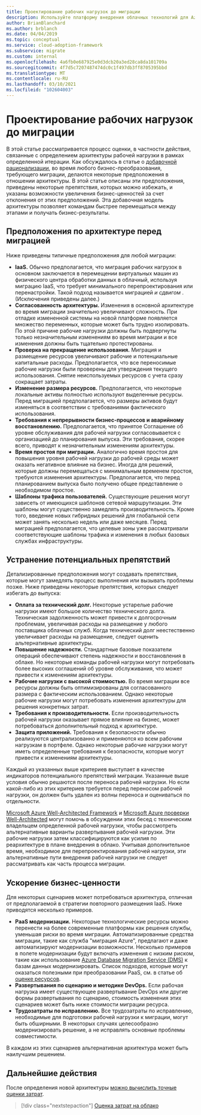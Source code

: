 ```yaml
---
title: Проектирование рабочих нагрузок до миграции
description: Используйте платформу внедрения облачных технологий для Azure, чтобы узнать, как определить новую архитектуру перед началом миграции в облако.
author: BrianBlanchard
ms.author: brblanch
ms.date: 04/04/2019
ms.topic: conceptual
ms.service: cloud-adoption-framework
ms.subservice: migrate
ms.custom: internal
ms.openlocfilehash: 4a6fb0e687925e0d3dcb20a3ed28ca8da101709a
ms.sourcegitcommit: 4f7d5c7207487474dc0c1f497db3ff8705395bbd
ms.translationtype: MT
ms.contentlocale: ru-RU
ms.lasthandoff: 03/10/2021
ms.locfileid: "102604003"
---
```

# <a name="architect-workloads-prior-to-migration"></a>Проектирование рабочих нагрузок до миграции

В этой статье рассматривается процесс оценки, в частности действия, связанные с определением архитектуры рабочей нагрузки в рамках определенной итерации. Как обсуждалось в статье о [добавочной рационализации](../../../digital-estate/rationalize.md), во время любого бизнес-преобразования, требующего миграции, делаются некоторые предположения в отношении архитектуры. В этой статье описаны эти предположения, приведены некоторые препятствия, которых можно избежать, и указаны возможности увеличения бизнес-ценностей за счет отклонения от этих предположений. Эта добавочная модель архитектуры позволяет командам быстрее перемещаться между этапами и получать бизнес-результаты.

## <a name="architecture-assumptions-prior-to-migration"></a>Предположения по архитектуре перед миграцией

Ниже приведены типичные предположения для любой миграции:

- **IaaS.** Обычно предполагается, что миграция рабочих нагрузок в основном заключается в перемещении виртуальных машин из физического центра обработки данных в облачный, используя миграцию IaaS, что требует минимального перепроектирования или перенастройки. Такой подход называется миграцией *и сдвигом* . (Исключения приведены далее.)
- **Согласованность архитектуры.** Изменения в основной архитектуре во время миграции значительно увеличивают сложность. При отладке измененной системы на новой платформе появляется множество переменных, которые может быть трудно изолировать. По этой причине рабочие нагрузки должны быть подвергнуты только незначительным изменениям во время миграции и все изменения должны быть тщательно протестированы.
- **Проверка на прекращение использования.** Миграция и размещение ресурсов увеличивают рабочие и потенциальные капитальные расходы. Предполагается, что все переносимые рабочие нагрузки были проверены для утверждения текущего использования. Снятие неиспользуемых ресурсов с учета сразу сокращает затраты.
- **Изменение размера ресурсов.** Предполагается, что некоторые локальные активы полностью используют выделенные ресурсы. Перед миграцией предполагается, что размеры активов будут изменяться в соответствии с требованиями фактического использования.
- **Требования к непрерывности бизнес-процессов и аварийному восстановлению.** Предполагается, что принятое Соглашение об уровне обслуживания для рабочей нагрузки согласовывается с организацией до планирования выпуска. Эти требования, скорее всего, приводят к незначительным изменениям архитектуры.
- **Время простоя при миграции.** Аналогично время простоя для повышения уровня рабочей нагрузки до рабочей среды может оказать негативное влияние на бизнес. Иногда для решений, которые должны перемещаться с минимальным временем простоя, требуются изменения архитектуры. Предполагается, что перед планированием выпуска было получено общее представление о необходимом простое.
- **Шаблоны трафика пользователей.** Существующие решения могут зависеть от имеющихся шаблонов сетевой маршрутизации. Эти шаблоны могут существенно замедлять производительность. Кроме того, введение новых гибридных решений для глобальной сети может занять несколько недель или даже месяцев. Перед миграцией предполагается, что целевые зоны уже рассматривали соответствующие шаблоны трафика и изменения в любых базовых службах инфраструктуры.

## <a name="mitigating-potential-roadblocks"></a>Устранение потенциальных препятствий

Детализированные предположения могут создавать препятствия, которые могут замедлять процесс выполнения или вызывать проблемы позже. Ниже приведены некоторые препятствия, которых следует избегать до выпуска:

- **Оплата за технический долг.** Некоторые устарелые рабочие нагрузки имеют большое количество технического долга. Техническая задолженность может привести к долгосрочным проблемам, увеличивая расходы на размещение у любого поставщика облачных служб. Когда технический долг неестественно увеличивает расходы на размещение, следует оценить альтернативные архитектуры.
- **Повышение надежности.** Стандартные базовые показатели операций обеспечивают степень надежности и восстановления в облаке. Но некоторые команды рабочей нагрузки могут потребовать более высоких соглашений об уровне обслуживания, что может привести к изменениям архитектуры.
- **Рабочие нагрузки с высокой стоимостью.**  Во время миграции все ресурсы должны быть оптимизированы для согласованного размера с фактическим использованием. Однако некоторые рабочие нагрузки могут потребовать изменения архитектуры для решения конкретных затрат.
- **Требования к производительности.** Если производительность рабочей нагрузки оказывает прямое влияние на бизнес, может потребоваться дополнительный подход к архитектуре.
- **Защита приложений.** Требования к безопасности обычно реализуются централизованно и применяются ко всем рабочим нагрузкам в портфеле. Однако некоторые рабочие нагрузки могут иметь определенные требования к безопасности, которые могут привести к изменениям архитектуры.

Каждый из указанных выше критериев выступает в качестве индикаторов потенциального препятствий миграции. Указанные выше условия обычно решаются после переноса рабочей нагрузки. Но если какой-либо из этих критериев требуется перед переносом рабочей нагрузки, он должен быть удален из волны переноса и оцениваться по отдельности. 

[Microsoft Azure Well-Architected Framework](/azure/architecture/framework/) и [Microsoft Azure проверки Well-Architected](/assessments/?id=azure-architecture-review) могут помочь в обсуждении этих бесед с техническим владельцем определенной рабочей нагрузки, чтобы рассмотреть альтернативные варианты развертывания рабочей нагрузки. Эти рабочие нагрузки затем классифицируются как усилия по реархитектуре в плане внедрения в облако. Учитывая дополнительное время, необходимое для перепроектирования рабочей нагрузки, эти альтернативные пути внедрения рабочей нагрузки не следует рассматривать как часть процесса миграции.

## <a name="accelerate-business-value"></a>Ускорение бизнес-ценности

Для некоторых сценариев может потребоваться архитектура, отличная от предполагаемой в стратегии повторного размещения IaaS. Ниже приводятся несколько примеров.

- **PaaS модернизации.** Некоторые технологические ресурсы можно перенести на более современные платформы как решения службы, уменьшая риски во время миграции. Автоматизированные средства миграции, такие как служба "миграция Azure", предлагают и даже автоматизируют модернизации возможности. Несколько примеров в полете модернизации будут включать изменения с низким риском, такие как использование [Azure Database Migration Service (DMS)](/azure/dms/dms-overview) к базам данных модернизировать. Список подходов, которые могут оказаться полезными при преобразовании PaaS, см. в статье об [оценке ресурсов](./evaluate.md).
- **Развертывания по сценарию и методике DevOps.** Если рабочая нагрузка имеет существующее развертывание DevOps или другие формы развертывания по сценарию, стоимость изменения этих сценариев может быть ниже стоимости миграции ресурса.
- **Трудозатраты по исправлению.** Все трудозатраты по исправлению, необходимые для подготовки рабочей нагрузки к миграции, могут быть обширными. В некоторых случаях целесообразно модернизировать решение, а не исправлять основные проблемы совместимости.

В каждом из этих сценариев альтернативная архитектура может быть наилучшим решением.

## <a name="next-steps"></a>Дальнейшие действия

После определения новой архитектуры [можно вычислить точные оценки затрат](./estimate.md).

> [!div class="nextstepaction"]
> [Оценка затрат на облако](./estimate.md)
